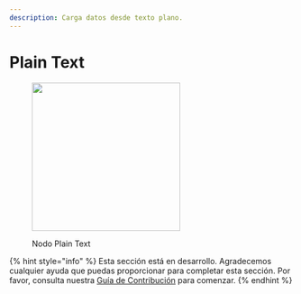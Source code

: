 ```yaml
---
description: Carga datos desde texto plano.
---
```


# Plain Text

<figure><img src="../../../.gitbook/assets/image--5---1---1---1---1---1---1---1---1-.png" alt="" width="263"><figcaption><p>Nodo Plain Text</p></figcaption></figure>

{% hint style="info" %}
Esta sección está en desarrollo. Agradecemos cualquier ayuda que puedas proporcionar para completar esta sección. Por favor, consulta nuestra [Guía de Contribución](../../../contributing/) para comenzar.
{% endhint %}

